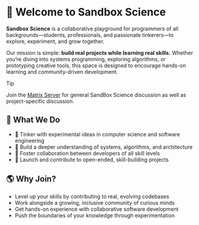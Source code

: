 # 🌱 Welcome to Sandbox Science

**Sandbox Science** is a collaborative playground for programmers of all backgrounds—students, professionals, and passionate tinkerers—to explore, experiment, and grow together.

Our mission is simple: **build real projects while learning real skills.**
Whether you’re diving into systems programming, exploring algorithms, or prototyping creative tools, this space is designed to encourage hands-on learning and community-driven development.

> [!TIP]
> 
> Join the [Matrix Server](https://matrix.to/#/#sandboxscience:matrix.org) for general SandBox Science discussion as well as project-specific discussion.

## 🔬 What We Do

- 🚧 Tinker with experimental ideas in computer science and software engineering
- 🧠 Build a deeper understanding of systems, algorithms, and architecture
- 🤝 Foster collaboration between developers of all skill levels
- 🧪 Launch and contribute to open-ended, skill-building projects

## 🌎 Why Join?

- Level up your skills by contributing to real, evolving codebases
- Work alongside a growing, inclusive community of curious minds
- Get hands-on experience with collaborative software development
- Push the boundaries of your knowledge through experimentation
